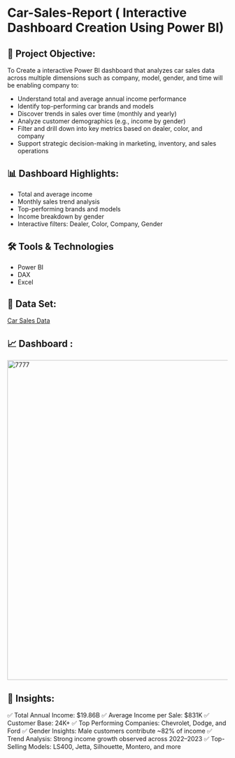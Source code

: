 # Car-Sales-Report ( Interactive Dashboard Creation Using Power BI)
## 🎯 Project Objective:

To Create a interactive Power BI dashboard that analyzes car sales data across multiple dimensions such as company, model, gender, and time will be enabling company  to:
* Understand total and average annual income performance
* Identify top-performing car brands and models
* Discover trends in sales over time (monthly and yearly)
* Analyze customer demographics (e.g., income by gender)
* Filter and drill down into key metrics based on dealer, color, and company
* Support strategic decision-making in marketing, inventory, and sales operations

## 📊 Dashboard Highlights:

* Total and average income
* Monthly sales trend analysis
* Top-performing brands and models
* Income breakdown by gender
* Interactive filters: Dealer, Color, Company, Gender

## 🛠 Tools & Technologies
* Power BI 
* DAX
* Excel

## 📂 Data Set:
<a href="https://github.com/MDRIDOYDA/Car-Sales-Report/blob/main/car%20sales.xlsx">Car Sales Data </a>

## 📈 Dashboard :
<img width="1293" height="731" alt="7777" src="https://github.com/user-attachments/assets/5413e062-0671-4bd8-82e1-88033697eeff" />

## 🧠 Insights:

✅ Total Annual Income: $19.86B
✅ Average Income per Sale: $831K
✅ Customer Base: 24K+
✅ Top Performing Companies: Chevrolet, Dodge, and Ford
✅ Gender Insights: Male customers contribute ~82% of income
✅ Trend Analysis: Strong income growth observed across 2022–2023
✅ Top-Selling Models: LS400, Jetta, Silhouette, Montero, and more




